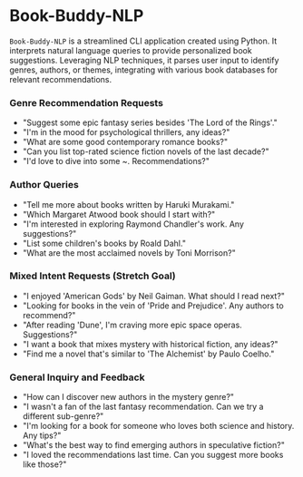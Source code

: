 # Book-Buddy-NLP

`Book-Buddy-NLP` is a streamlined CLI application created using Python. It interprets natural language queries to provide personalized book suggestions. Leveraging NLP techniques, it parses user input to identify genres, authors, or themes, integrating with various book databases for relevant recommendations.


### Genre Recommendation Requests
- "Suggest some epic fantasy series besides 'The Lord of the Rings'."
- "I'm in the mood for psychological thrillers, any ideas?"
- "What are some good contemporary romance books?"
- "Can you list top-rated science fiction novels of the last decade?"
- "I'd love to dive into some ~. Recommendations?"

### Author Queries
- "Tell me more about books written by Haruki Murakami."
- "Which Margaret Atwood book should I start with?"
- "I'm interested in exploring Raymond Chandler's work. Any suggestions?"
- "List some children's books by Roald Dahl."
- "What are the most acclaimed novels by Toni Morrison?"

### Mixed Intent Requests (Stretch Goal)
- "I enjoyed 'American Gods' by Neil Gaiman. What should I read next?"
- "Looking for books in the vein of 'Pride and Prejudice'. Any authors to recommend?"
- "After reading 'Dune', I'm craving more epic space operas. Suggestions?"
- "I want a book that mixes mystery with historical fiction, any ideas?"
- "Find me a novel that's similar to 'The Alchemist' by Paulo Coelho."


### General Inquiry and Feedback 
- "How can I discover new authors in the mystery genre?"
- "I wasn't a fan of the last fantasy recommendation. Can we try a different sub-genre?"
- "I'm looking for a book for someone who loves both science and history. Any tips?"
- "What's the best way to find emerging authors in speculative fiction?"
- "I loved the recommendations last time. Can you suggest more books like those?"

